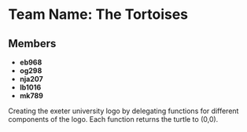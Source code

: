 # Team Name: The Tortoises

## Members
- **eb968**
- **og298**
- **nja207**
- **lb1016**
- **mk789**


Creating the exeter university logo by delegating functions for different components of the logo. Each function returns the turtle to (0,0).